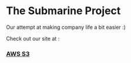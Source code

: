 # The Submarine Project

Our attempt at making company life a bit easier :)

Check out our site at :

### [AWS S3](http://thesubmarineproject.s3-website.eu-central-1.amazonaws.com/ 'AWS S3 Mirror')
